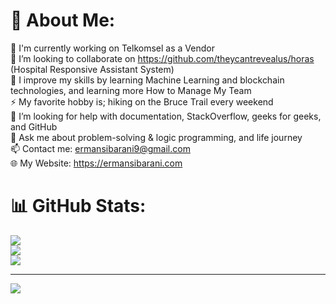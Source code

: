 # 💫 About Me:
🔭 I'm currently working on Telkomsel as a Vendor<br>👯 I’m looking to collaborate on https://github.com/theycantrevealus/horas (Hospital Responsive Assistant System)<br>🌱 I improve my skills by learning Machine Learning and blockchain technologies, and learning more How to Manage My Team<br>⚡ My favorite hobby is; hiking on the Bruce Trail every weekend<br>🤝 I’m looking for help with documentation, StackOverflow, geeks for geeks, and GitHub<br>💬 Ask me about problem-solving & logic programming, and life journey<br>📫 Contact me: ermansibarani9@gmail.com<br>🌐 My Website: https://ermansibarani.com<br>

# 📊 GitHub Stats:
![](https://github-readme-stats.vercel.app/api?username=erman123456&theme=dark&hide_border=true&include_all_commits=true&count_private=false)<br/>
![](https://github-readme-streak-stats.herokuapp.com/?user=erman123456&theme=dark&hide_border=true)<br/>
![](https://github-readme-stats.vercel.app/api/top-langs/?username=erman123456&theme=dark&hide_border=true&include_all_commits=true&count_private=false&layout=compact)

---
[![](https://visitcount.itsvg.in/api?id=erman123456&icon=0&color=0)](https://visitcount.itsvg.in)

<!-- Proudly created with GPRM ( https://gprm.itsvg.in ) -->
